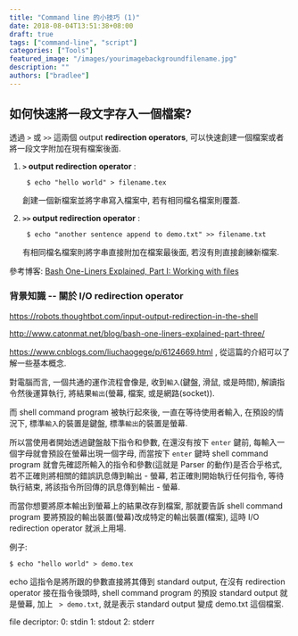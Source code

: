 ```yaml
---
title: "Command line 的小技巧 (1)"
date: 2018-08-04T13:51:38+08:00
draft: true
tags: ["command-line", "script"]
categories: ["Tools"]
featured_image: "/images/yourimagebackgroundfilename.jpg"
description: ""
authors: ["bradlee"]
---
```

## 如何快速將一段文字存入一個檔案?
透過 `>` 或 `>>` 這兩個 output **redirection operators**, 可以快速創建一個檔案或者將一段文字附加在現有檔案後面.

1. **`>` output redirection operator** :

        $ echo "hello world" > filename.tex

    創建一個新檔案並將字串寫入檔案中, 若有相同檔名檔案則覆蓋.

2. **`>>` output redirection operator** :

        $ echo "another sentence append to demo.txt" >> filename.txt

    有相同檔名檔案則將字串直接附加在檔案最後面, 若沒有則直接創練新檔案.

參考博客: [Bash One-Liners Explained, Part I: Working with files](http://www.catonmat.net/blog/bash-one-liners-explained-part-one/)

### 背景知識 -- 關於 I/O redirection operator
https://robots.thoughtbot.com/input-output-redirection-in-the-shell

http://www.catonmat.net/blog/bash-one-liners-explained-part-three/

https://www.cnblogs.com/liuchaogege/p/6124669.html , 從這篇的介紹可以了解一些基本概念.

對電腦而言, 一個共通的運作流程會像是, 收到`輸入`(鍵盤, 滑鼠, 或是時間), 解讀指令然後運算執行, 將結果`輸出`(螢幕, 檔案, 或是網路(socket)).

而 shell command program 被執行起來後, 一直在等待使用者輸入, 在預設的情況下, 標準`輸入`的裝置是鍵盤, 標準`輸出`的裝置是螢幕.

所以當使用者開始透過鍵盤敲下指令和參數, 在還沒有按下 `enter` 鍵前, 每輸入一個字母就會預設在螢幕出現一個字母, 而當按下 `enter` 鍵時 shell command program 就會先確認所輸入的指令和參數(這就是 Parser 的動作)是否合乎格式, 若不正確則將相關的錯誤訊息傳到輸出 - 螢幕, 若正確則開始執行任何指令, 等待執行結束, 將該指令所回傳的訊息傳到輸出 - 螢幕.

而當你想要將原本輸出到螢幕上的結果改存到檔案, 那就要告訴 shell command program 要將預設的輸出裝置(螢幕)改成特定的輸出裝置(檔案), 這時 I/O redirection operator 就派上用場.

例子:

    $ echo "hello world" > demo.tex

echo 這指令是將所跟的參數直接將其傳到 standard output, 在沒有 redirection operator 接在指令後頭時, shell command program 的預設 standard output 就是螢幕, 加上 ` > demo.txt`, 就是表示 standard output 變成 demo.txt 這個檔案.


file decriptor:
0: stdin
1: stdout
2: stderr
